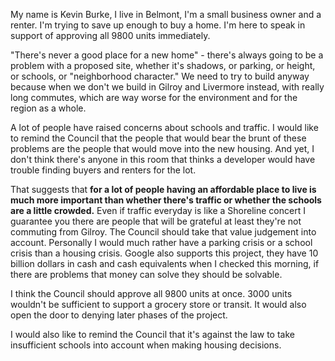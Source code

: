My name is Kevin Burke, I live in Belmont, I'm a small business owner and a
renter. I'm trying to save up enough to buy a home. I'm here to speak in support
of approving all 9800 units immediately.

"There's never a good place for a new home" - there's always going to be a
problem with a proposed site, whether it's shadows, or parking, or height, or
schools, or "neighborhood character." We need to try to build anyway because
when we don't we build in Gilroy and Livermore instead, with really long
commutes, which are way worse for the environment and for the region as a whole.

A lot of people have raised concerns about schools and traffic. I would like to
remind the Council that the people that would bear the brunt of these problems
are the people that would move into the new housing. And yet, I don't think
there's anyone in this room that thinks a developer would have trouble finding
buyers and renters for the lot.

That suggests that **for a lot of people having an affordable place to live
is much more important than whether there's traffic or whether the schools
are a little crowded.** Even if traffic everyday is like a Shoreline concert
I guarantee you there are people that will be grateful at least they're not
commuting from Gilroy. The Council should take that value judgement into
account. Personally I would much rather have a parking crisis or a school crisis
than a housing crisis. Google also supports this project, they have 10 billion
dollars in cash and cash equivalents when I checked this morning, if there are
problems that money can solve they should be solvable.

I think the Council should approve all 9800 units at once. 3000 units wouldn't
be sufficient to support a grocery store or transit. It would also open the door
to denying later phases of the project.

I would also like to remind the Council that it's against the law to take
insufficient schools into account when making housing decisions.
